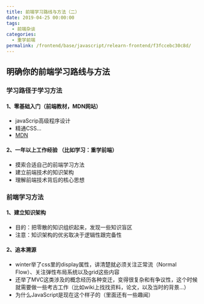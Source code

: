 ```yaml
---
title: 前端学习路线与方法（二）
date: 2019-04-25 00:00:00
tags: 
  - 前端杂谈
categories: 
  - 重学前端
permalink: /frontend/base/javascript/relearn-frontend/f3fccebc30c8d/
---
```


## 明确你的前端学习路线与方法

### 学习路径于学习方法

#### 1、零基础入门（前端教材，MDN网站）

- javaScrip高级程序设计
- 精通CSS...
- [MDN](https://developer.mozilla.org/zh-CN/)

#### 2、一年以上工作经验 （比如学习：重学前端）

- 摸索合适自己的前端学习方法
- 建立前端技术的知识架构
- 理解前端技术背后的核心思想

### 前端学习方法

#### 1、建立知识架构

- 目的：把零散的知识组织起来，发现一些知识盲区
- 注意：知识架构的优劣取决于逻辑性跟完备性

#### 2、追本溯源

- winter举了css里的display属性，讲清楚就必须关注正常流（Normal Flow）、关注弹性布局系统以及grid这些内容
- 还举了MVC这类涉及的概念经历各种变迁，变得很复杂和有争议性，这个时候就需要做一些考古工作（比如wiki上找找资料，论文，以及当时的背景...）
- 为什么JavaScript是现在这个样子的（里面还有一些趣闻）
